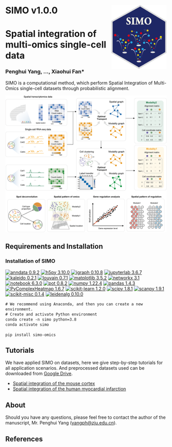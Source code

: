

# SIMO v1.0.0 <img src='images/icon.png' align="right" height="200" /></a>

# Spatial integration of multi-omics single-cell data

### Penghui Yang, ..., Xiaohui Fan*



SIMO is a computational method, which perform Spatial Integration of Multi-Omics single-cell datasets through probabilistic alignment.

![Image text](images/overview.png)

## Requirements and Installation
### Installation of SIMO

[![anndata 0.9.2](https://img.shields.io/badge/anndata-0.9.2-green)](https://pypi.org/project/anndata/0.9.2/)
[![h5py 3.10.0](https://img.shields.io/badge/h5py-3.10.0-red)](https://pypi.org/project/h5py/3.10.0/)
[![igraph 0.10.8](https://img.shields.io/badge/igraph-0.10.8-yellow)](https://pypi.org/project/python-igraph/0.10.8/)
[![jupyterlab 3.6.7](https://img.shields.io/badge/jupyterlab-3.6.7-brightgreen)](https://pypi.org/project/jupyterlab/3.6.7/)
[![kaleido 0.2.1](https://img.shields.io/badge/kaleido-0.2.1-lightgrey)](https://pypi.org/project/kaleido/0.2.1/)
[![louvain 0.7.1](https://img.shields.io/badge/louvain-0.7.1-orange)](https://pypi.org/project/louvain/0.7.1/)
[![matplotlib 3.5.2](https://img.shields.io/badge/matplotlib-3.5.2-blueviolet)](https://pypi.org/project/matplotlib/3.5.2/)
[![networkx 3.1](https://img.shields.io/badge/networkx-3.1-blue)](https://pypi.org/project/networkx/3.1/)
[![notebook 6.3.0](https://img.shields.io/badge/notebook-6.3.0-critical)](https://pypi.org/project/notebook/6.3.0/)
[![pot 0.8.2](https://img.shields.io/badge/pot-0.8.2-9cf)](https://pypi.org/project/POT/0.8.2/)
[![numpy 1.22.4](https://img.shields.io/badge/numpy-1.22.4-ff69b4)](https://pypi.org/project/numpy/1.22.4/)
[![pandas 1.4.3](https://img.shields.io/badge/pandas-1.4.3-success)](https://pypi.org/project/pandas/1.4.3/)
[![PyComplexHeatmap 1.6.7](https://img.shields.io/badge/PyComplexHeatmap-1.6.7-important)](https://pypi.org/project/PyComplexHeatmap/1.6.7/)
[![scikit-learn 1.2.0](https://img.shields.io/badge/scikit--learn-1.2.0-informational)](https://pypi.org/project/scikit-learn/1.2.0/)
[![scipy 1.8.1](https://img.shields.io/badge/scipy-1.8.1-lightblue)](https://pypi.org/project/scipy/1.8.1/)
[![scanpy 1.9.1](https://img.shields.io/badge/scanpy-1.9.1-brightred)](https://pypi.org/project/scanpy/1.9.1/)
[![scikit-misc 0.1.4](https://img.shields.io/badge/scikit--misc-0.1.4-orange)](https://pypi.org/project/scikit-misc/0.1.4/)
[![leidenalg 0.10.0](https://img.shields.io/badge/leidenalg-0.10.0-yellowgreen)](https://pypi.org/project/leidenalg/0.10.0/)

```
# We recommend using Anaconda, and then you can create a new environment.
# Create and activate Python environment
conda create -n simo python=3.8
conda activate simo

pip install simo-omics
```
## Tutorials

We have applied SIMO on datasets, here we give step-by-step tutorials for all application scenarios. And preprocessed datasets used can be downloaded from [Google Drive](https://drive.google.com/drive/folders/1smPbTfkkd_Pvk0hXzIZrXk55aEbnXPVl?usp=sharing).


* [Spatial integration of the mouse cortex](tutorial/mouse_brain.ipynb)
* [Spatial integration of the human myocardial infarction](tutorial/human_heart.ipynb)

## About
Should you have any questions, please feel free to contact the author of the manuscript, Mr. Penghui Yang (yangph@zju.edu.cn).

## References
